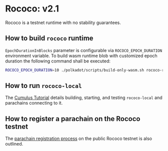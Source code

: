 # Rococo: v2.1

Rococo is a testnet runtime with no stability guarantees.

## How to build `rococo` runtime
`EpochDurationInBlocks` parameter is configurable via `ROCOCO_EPOCH_DURATION` environment variable. To build wasm
runtime blob with customized epoch duration the following command shall be executed:
```bash
ROCOCO_EPOCH_DURATION=10 ./polkadot/scripts/build-only-wasm.sh rococo-runtime /path/to/output/directory/
```

## How to run `rococo-local`

The [Cumulus Tutorial](https://docs.substrate.io/tutorials/v3/cumulus/start-relay/) details building, starting, and
testing `rococo-local` and parachains connecting to it.

## How to register a parachain on the Rococo testnet

The [parachain registration process](https://docs.substrate.io/tutorials/v3/cumulus/rococo/) on the public Rococo
testnet is also outlined.
